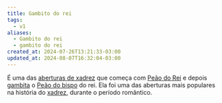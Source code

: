 ```yaml
---
title: Gambito do rei
tags:
  - v1
aliases:
  - Gambito do rei
  - gambito do rei
created_at: 2024-07-26T13:21:33-03:00
updated_at: 2024-08-07T16:32:04-03:00
---
```


É uma das [aberturas de xadrez](Xadrez_Aberturas.md) que começa com [Peão do Rei](../../../ideias/2024/07/08/Xadrez_Peao_do_Rei.md) e depois [gambita](../../../sementes/2024/07/2024-07-01-Gambito.md) o [Peão do bispo](../../../ideias/2024/07/26/Xadrez_Peao_do_bispo.md) do rei. Ela foi uma das aberturas mais populares na história do [xadrez](../../../sementes/2024/07/2024-07-06-Xadrez.md), durante o período romântico.
